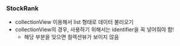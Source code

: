 ### StockRank
- collectionView 이용해서 list 형태로 데이터 불러오기
- collectionView의 경우, 사용하기 위해서는 identifier을 꼭 넣어줘야 함!
  - 해당 부분을 잊으면 컬렉션뷰가 보이지 않음
